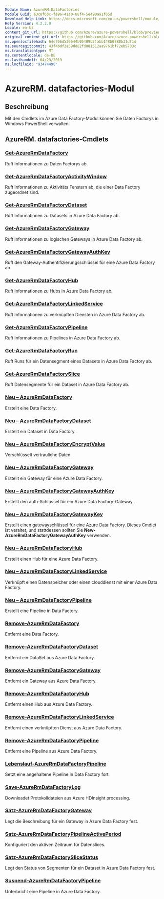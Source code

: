 ```yaml
---
Module Name: AzureRM.DataFactories
Module Guid: e3c0f6bc-fe96-41a0-88f4-5e490a91f05d
Download Help Link: https://docs.microsoft.com/en-us/powershell/module/azurerm.datafactories
Help Version: 4.2.2.0
Locale: en-US
content_git_url: https://github.com/Azure/azure-powershell/blob/preview/src/ResourceManager/DataFactories/Commands.DataFactories/help/AzureRM.DataFactories.md
original_content_git_url: https://github.com/Azure/azure-powershell/blob/preview/src/ResourceManager/DataFactories/Commands.DataFactories/help/AzureRM.DataFactories.md
ms.openlocfilehash: 64ef66d536644b05409b2fabb148b0880b31df1d
ms.sourcegitcommit: 43f4bdf2a59dd82fd881512aa9761bf72eb5703c
ms.translationtype: MT
ms.contentlocale: de-DE
ms.lasthandoff: 04/23/2019
ms.locfileid: "93474498"
---
```

# AzureRM. datafactories-Modul
## Beschreibung
Mit den Cmdlets im Azure Data Factory-Modul können Sie Daten Factorys in Windows PowerShell verwalten.

## AzureRM. datafactories-Cmdlets
### [Get-AzureRmDataFactory](Get-AzureRmDataFactory.md)
Ruft Informationen zu Daten Factorys ab.

### [Get-AzureRmDataFactoryActivityWindow](Get-AzureRmDataFactoryActivityWindow.md)
Ruft Informationen zu Aktivitäts Fenstern ab, die einer Data Factory zugeordnet sind.

### [Get-AzureRmDataFactoryDataset](Get-AzureRmDataFactoryDataset.md)
Ruft Informationen zu Datasets in Azure Data Factory ab.

### [Get-AzureRmDataFactoryGateway](Get-AzureRmDataFactoryGateway.md)
Ruft Informationen zu logischen Gateways in Azure Data Factory ab.

### [Get-AzureRmDataFactoryGatewayAuthKey](Get-AzureRmDataFactoryGatewayAuthKey.md)
Ruft den Gateway-Authentifizierungsschlüssel für eine Azure Data Factory ab.

### [Get-AzureRmDataFactoryHub](Get-AzureRmDataFactoryHub.md)
Ruft Informationen zu Hubs in Azure Data Factory ab.

### [Get-AzureRmDataFactoryLinkedService](Get-AzureRmDataFactoryLinkedService.md)
Ruft Informationen zu verknüpften Diensten in Azure Data Factory ab.

### [Get-AzureRmDataFactoryPipeline](Get-AzureRmDataFactoryPipeline.md)
Ruft Informationen zu Pipelines in Azure Data Factory ab.

### [Get-AzureRmDataFactoryRun](Get-AzureRmDataFactoryRun.md)
Ruft Runs für ein Datensegment eines Datasets in Azure Data Factory ab.

### [Get-AzureRmDataFactorySlice](Get-AzureRmDataFactorySlice.md)
Ruft Datensegmente für ein Dataset in Azure Data Factory ab.

### [Neu – AzureRmDataFactory](New-AzureRmDataFactory.md)
Erstellt eine Data Factory.

### [Neu – AzureRmDataFactoryDataset](New-AzureRmDataFactoryDataset.md)
Erstellt ein Dataset in Data Factory.

### [Neu – AzureRmDataFactoryEncryptValue](New-AzureRmDataFactoryEncryptValue.md)
Verschlüsselt vertrauliche Daten.

### [Neu – AzureRmDataFactoryGateway](New-AzureRmDataFactoryGateway.md)
Erstellt ein Gateway für eine Azure Data Factory.

### [Neu – AzureRmDataFactoryGatewayAuthKey](New-AzureRmDataFactoryGatewayAuthKey.md)
Erstellt den auth-Schlüssel für ein Azure Data Factory-Gateway.

### [Neu – AzureRmDataFactoryGatewayKey](New-AzureRmDataFactoryGatewayKey.md)
Erstellt einen gatewayschlüssel für eine Azure Data Factory. Dieses Cmdlet ist veraltet, und stattdessen sollten Sie **New-AzureRmDataFactoryGatewayAuthKey** verwenden.

### [Neu – AzureRmDataFactoryHub](New-AzureRmDataFactoryHub.md)
Erstellt einen Hub für eine Azure Data Factory.

### [Neu – AzureRmDataFactoryLinkedService](New-AzureRmDataFactoryLinkedService.md)
Verknüpft einen Datenspeicher oder einen clouddienst mit einer Azure Data Factory.

### [Neu – AzureRmDataFactoryPipeline](New-AzureRmDataFactoryPipeline.md)
Erstellt eine Pipeline in Data Factory.

### [Remove-AzureRmDataFactory](Remove-AzureRmDataFactory.md)
Entfernt eine Data Factory.

### [Remove-AzureRmDataFactoryDataset](Remove-AzureRmDataFactoryDataset.md)
Entfernt ein DataSet aus Azure Data Factory.

### [Remove-AzureRmDataFactoryGateway](Remove-AzureRmDataFactoryGateway.md)
Entfernt ein Gateway aus Azure Data Factory.

### [Remove-AzureRmDataFactoryHub](Remove-AzureRmDataFactoryHub.md)
Entfernt einen Hub aus Azure Data Factory.

### [Remove-AzureRmDataFactoryLinkedService](Remove-AzureRmDataFactoryLinkedService.md)
Entfernt einen verknüpften Dienst aus Azure Data Factory.

### [Remove-AzureRmDataFactoryPipeline](Remove-AzureRmDataFactoryPipeline.md)
Entfernt eine Pipeline aus Azure Data Factory.

### [Lebenslauf-AzureRmDataFactoryPipeline](Resume-AzureRmDataFactoryPipeline.md)
Setzt eine angehaltene Pipeline in Data Factory fort.

### [Save-AzureRmDataFactoryLog](Save-AzureRmDataFactoryLog.md)
Downloadet Protokolldateien aus Azure HDInsight processing.

### [Satz-AzureRmDataFactoryGateway](Set-AzureRmDataFactoryGateway.md)
Legt die Beschreibung für ein Gateway in Azure Data Factory fest.

### [Satz-AzureRmDataFactoryPipelineActivePeriod](Set-AzureRmDataFactoryPipelineActivePeriod.md)
Konfiguriert den aktiven Zeitraum für Datenslices.

### [Satz-AzureRmDataFactorySliceStatus](Set-AzureRmDataFactorySliceStatus.md)
Legt den Status von Segmenten für ein Dataset in Azure Data Factory fest.

### [Suspend-AzureRmDataFactoryPipeline](Suspend-AzureRmDataFactoryPipeline.md)
Unterbricht eine Pipeline in Azure Data Factory.

